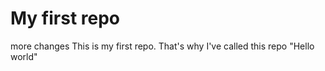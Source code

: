# My first repo
more changes 
This is my first repo. That's why I've called this repo "Hello world"
